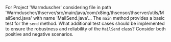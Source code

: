 For Project 'Warmduscher' considering file in path 'Warmduscher/thserver/src/main/java/com/x8ing/thsensor/thserver/utils/MailSend.java' with name 'MailSend.java'... 
The `main` method provides a basic test for the `send` method.  What additional test cases should be implemented to ensure the robustness and reliability of the `MailSend` class? Consider both positive and negative scenarios.